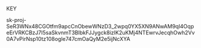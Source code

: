 KEY

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